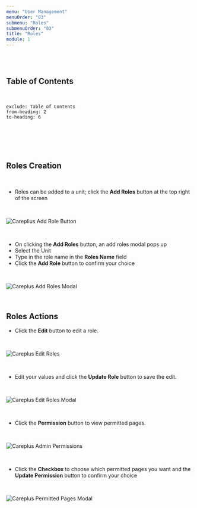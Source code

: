 ```yaml
---
menu: "User Management"
menuOrder: "03"
submenu: "Roles"
submenuOrder: "03"
title: "Roles"
module: 1
---
```


<br />
<br />

## Table of Contents

<br />

```toc
exclude: Table of Contents
from-heading: 2
to-heading: 6
```

<br />
<br />
<br />
<br />

## Roles Creation

<br />

- Roles can be added to a unit; click the **Add Roles** button at the top right of the screen

<br />

![Careplius Add Role Button](/docs/images/CareplusAddRoleButton.png "Add Role Button")

<br />

- On clicking the **Add Roles** button, an add roles modal pops up
- Select the Unit
- Type in the role name in the **Roles Name** field
- Click the **Add Role** button to confirm your choice

<br />

![Careplus Add Roles Modal](/docs/images/CareplusAddRolesModal.png "Add Roles Modal")

<br />

## Roles Actions

- Click the **Edit** button to edit a role.

<br />

![Careplus Edit Roles](/docs/images/CareplusEditRoles.png "Edit Roles")

<br />

- Edit your values and click the **Update Role** button to save the edit.

<br />

![Careplus Edit Roles Modal](/docs/images/CareplusEditRolesModal.png "Edit Roles Modal")

<br />

- Click the **Permission** button to view permitted pages.

<br />

![Careplus Admin Permissions](/docs/images/CareplusAdminPermissions.png "Admin Permissions")

<br />

- Click the **Checkbox** to choose which permitted pages you want and the **Update Permission** button to confirm your choice

<br />

![Careplus Permitted Pages Modal](/docs/images/CareplusPermittedPagesModal.png "Permitted Pages Modal")

<br />
